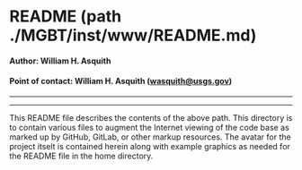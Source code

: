 # README (path ./MGBT/inst/www/README.md)

#### Author:           William H. Asquith
#### Point of contact: William H. Asquith (wasquith@usgs.gov)

***
***

This README file describes the contents of the above path. This directory is to contain
various files to augment the Internet viewing of the code base as marked up by GitHub,
GitLab, or other markup resources. The avatar for the project itselt is contained herein
along with example graphics as needed for the README file in the home directory.
